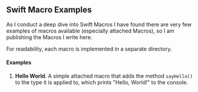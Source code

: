 ## Swift Macro Examples

As I conduct a deep dive into Swift Macros I have found there are very few examples of macros available (especially attached Macros), so I am publishing the Macros I write here.

For readability, each macro is implemented in a separate directory.

#### Examples

1. **Hello World**. A simple attached macro that adds the method `sayHello()` to the type it is applied to, which prints "Hello, World!" to the console.


